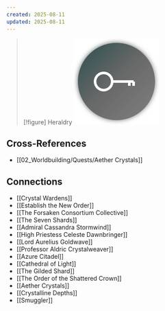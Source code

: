 ```yaml
---
created: 2025-08-11
updated: 2025-08-11
---
```


> [!figure] Heraldry
![](04_Resources/Assets/Symbols/symbol-heraldry-the-crystal-throne-the-crystal-throne.svg)




## Cross-References

- [[02_Worldbuilding/Quests/Aether Crystals]]


## Connections

- [[Crystal Wardens]]
- [[Establish the New Order]]
- [[The Forsaken Consortium Collective]]
- [[The Seven Shards]]
- [[Admiral Cassandra Stormwind]]
- [[High Priestess Celeste Dawnbringer]]
- [[Lord Aurelius Goldwave]]
- [[Professor Aldric Crystalweaver]]
- [[Azure Citadel]]
- [[Cathedral of Light]]
- [[The Gilded Shard]]
- [[The Order of the Shattered Crown]]
- [[Aether Crystals]]
- [[Crystalline Depths]]
- [[Smuggler]]
